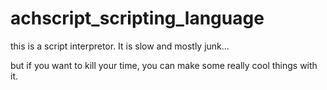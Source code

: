 # achscript_scripting_language

this is a script interpretor. It is slow and mostly junk...

but if you want to kill your time, you can make some really cool things with it.

